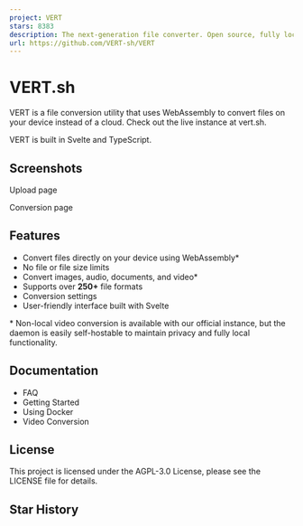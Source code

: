 ```yaml
---
project: VERT
stars: 8383
description: The next-generation file converter. Open source, fully local* and free forever.
url: https://github.com/VERT-sh/VERT
---
```


VERT.sh
=======

VERT is a file conversion utility that uses WebAssembly to convert files on your device instead of a cloud. Check out the live instance at vert.sh.

VERT is built in Svelte and TypeScript.

Screenshots
-----------

Upload page

Conversion page

Features
--------

-   Convert files directly on your device using WebAssembly\*
-   No file or file size limits
-   Convert images, audio, documents, and video\*
-   Supports over **250+** file formats
-   Conversion settings
-   User-friendly interface built with Svelte

\* Non-local video conversion is available with our official instance, but the daemon is easily self-hostable to maintain privacy and fully local functionality.

Documentation
-------------

-   FAQ
-   Getting Started
-   Using Docker
-   Video Conversion

License
-------

This project is licensed under the AGPL-3.0 License, please see the LICENSE file for details.

Star History
------------

